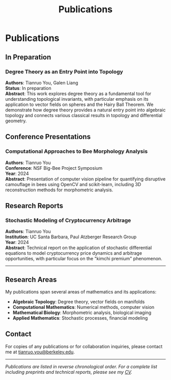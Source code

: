 ﻿---
title: "Publications"
permalink: /publications/
author_profile: true
---

# Publications

## In Preparation

### Degree Theory as an Entry Point into Topology
**Authors**: Tianruo You, Galen Liang  
**Status**: In preparation  
**Abstract**: This work explores degree theory as a fundamental tool for understanding topological invariants, with particular emphasis on its application to vector fields on spheres and the Hairy Ball Theorem. We demonstrate how degree theory provides a natural entry point into algebraic topology and connects various classical results in topology and differential geometry.

## Conference Presentations

### Computational Approaches to Bee Morphology Analysis
**Authors**: Tianruo You  
**Conference**: NSF Big-Bee Project Symposium  
**Year**: 2024  
**Abstract**: Presentation of computer vision pipeline for quantifying disruptive camouflage in bees using OpenCV and scikit-learn, including 3D reconstruction methods for morphometric analysis.

## Research Reports

### Stochastic Modeling of Cryptocurrency Arbitrage
**Authors**: Tianruo You  
**Institution**: UC Santa Barbara, Paul Atzberger Research Group  
**Year**: 2024  
**Abstract**: Technical report on the application of stochastic differential equations to model cryptocurrency price dynamics and arbitrage opportunities, with particular focus on the "kimchi premium" phenomenon.

---

## Research Areas

My publications span several areas of mathematics and its applications:

- **Algebraic Topology**: Degree theory, vector fields on manifolds
- **Computational Mathematics**: Numerical methods, computer vision
- **Mathematical Biology**: Morphometric analysis, biological imaging
- **Applied Mathematics**: Stochastic processes, financial modeling

## Contact

For copies of any publications or for collaboration inquiries, please contact me at [tianruo.you@berkeley.edu](mailto:tianruo.you@berkeley.edu).

---

*Publications are listed in reverse chronological order. For a complete list including preprints and technical reports, please see my [CV](/cv/).*
